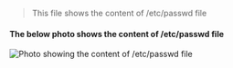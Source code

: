 > This file shows the content of /etc/passwd file<br>

#### The below photo shows the content of /etc/passwd file
![Photo showing the content of /etc/passwd file](/images/passwd.PNG "showing contents of the etc/passwd file")